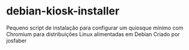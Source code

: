 # debian-kiosk-installer
Pequeno script de instalação para configurar um quiosque mínimo com Chromium para distribuições Linux alimentadas em Debian Criado por josfaber
